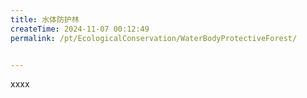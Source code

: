 ```yaml
---
title: 水体防护林
createTime: 2024-11-07 00:12:49
permalink: /pt/EcologicalConservation/WaterBodyProtectiveForest/


---
```


xxxx